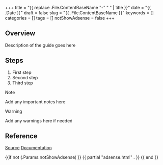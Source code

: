 +++
title = "{{ replace .File.ContentBaseName "-" " " | title }}"
date = "{{ .Date }}"
draft = false
slug = "{{ .File.ContentBaseName }}"
keywords = []
categories = []
tags = []
notShowAdsense = false
+++

## Overview

Description of the guide goes here

## Steps

1. First step
2. Second step
3. Third step

> [!Note]  
> Add any important notes here

> [!Warning]  
> Add any warnings here if needed

## Reference

[Source](URL_TO_SOURCE) <!-- Replace URL_TO_SOURCE with the actual URL -->
[Documentation](URL_TO_DOCS) <!-- Optional: Add if there's official documentation -->


{{if not (.Params.notShowAdsense) }}
   {{ partial "adsense.html" . }}
{{ end }}